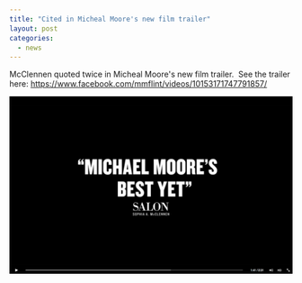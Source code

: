 ```yaml
---
title: "Cited in Micheal Moore's new film trailer"
layout: post
categories:
  - news
---
```


McClennen quoted twice in Micheal Moore's new film trailer.&nbsp; See the trailer here: https://www.facebook.com/mmflint/videos/10153171747791857/

![](/uploads/versions/screenshot-2015-12-09-17.21.29---x----1440-900x---.png)